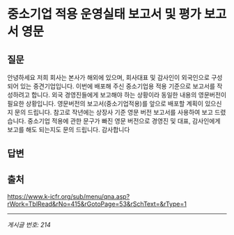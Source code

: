 # 중소기업 적용 운영실태 보고서 및 평가 보고서 영문

## 질문
안녕하세요
저희 회사는 본사가 해외에 있으며, 회사대표 및 감사인이 외국인으로 구성 되어 있는 중견기업입니다.
이번에 배포해 주신 중소기업용 적용 기준으로 보고서를 작성하려고 합니다.
외국 경영진들에게 보고해야 하는 상황이라 동일한 내용의 영문버전이 필요한 상황입니다.
영문버전의 보고서(중소기업적용)를 앞으로 배포할 계획이 있으신지 문의 드립니다.
참고로 작년에는 상장사 기준 영문 버전 보고서를 사용하여 보고 드렸습니다.
중소기업 적용에 관한 문구가 빠진 영문 버전으로 경영진 및 대표, 감사인에게 보고를 해도 되는지도 문의 드립니다.
감사합니다

## 답변


## 출처
https://www.k-icfr.org/sub/menu/qna.asp?rWork=TblRead&rNo=415&rGotoPage=53&rSchText=&rType=1

---
*게시글 번호: 214*
